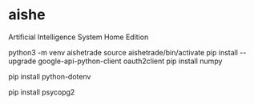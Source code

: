 # aishe
Artificial Intelligence System Home Edition

python3 -m venv aishetrade
source aishetrade/bin/activate
pip install --upgrade google-api-python-client oauth2client
pip install numpy

[//]: # (pip install gspread)
pip install python-dotenv

pip install psycopg2

